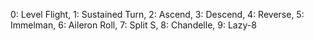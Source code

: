 0:  Level Flight,
1:  Sustained Turn,
2:  Ascend,
3:  Descend,
4:  Reverse,
5:  Immelman,
6:  Aileron Roll,
7:  Split S,
8:  Chandelle,
9:  Lazy-8
